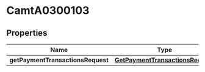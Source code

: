 
# CamtA0300103

## Properties
Name | Type | Description | Notes
------------ | ------------- | ------------- | -------------
**getPaymentTransactionsRequest** | [**GetPaymentTransactionsRequest**](GetPaymentTransactionsRequest.md) |  |  [optional]



